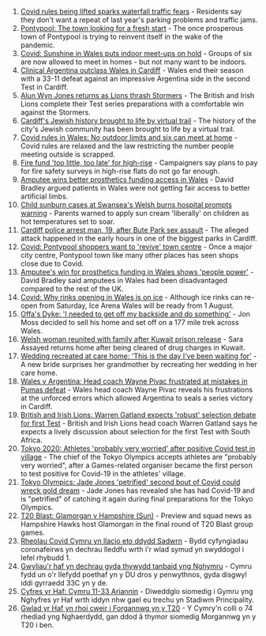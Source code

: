 1. [Covid rules being lifted sparks waterfall traffic fears](https://www.bbc.co.uk/news/uk-wales-57866005) - Residents say they don't want a repeat of last year's parking problems and traffic jams.
2. [Pontypool: The town looking for a fresh start](https://www.bbc.co.uk/news/uk-wales-57809563) - The once prosperous town of Pontypool is trying to reinvent itself in the wake of the pandemic.
3. [Covid: Sunshine in Wales puts indoor meet-ups on hold](https://www.bbc.co.uk/news/uk-wales-57875082) - Groups of six are now allowed to meet in homes - but not many want to be indoors.
4. [Clinical Argentina outclass Wales in Cardiff](https://www.bbc.co.uk/sport/rugby-union/57861293) - Wales end their season with a 33-11 defeat against an impressive Argentina side in the second Test in Cardiff.
5. [Alun Wyn Jones returns as Lions thrash Stormers](https://www.bbc.co.uk/sport/rugby-union/57874651) - The British and Irish Lions complete their Test series preparations with a comfortable win against the Stormers.
6. [Cardiff's Jewish history brought to life by virtual trail](https://www.bbc.co.uk/news/uk-wales-57826282) - The history of the city's Jewish community has been brought to life by a virtual trail.
7. [Covid rules in Wales: No outdoor limits and six can meet at home](https://www.bbc.co.uk/news/uk-wales-57866006) - Covid rules are relaxed and the law restricting the number people meeting outside is scrapped.
8. [Fire fund 'too little, too late' for high-rise](https://www.bbc.co.uk/news/uk-wales-57866470) - Campaigners say plans to pay for fire safety surveys in high-rise flats do not go far enough.
9. [Amputee wins better prosthetics funding access in Wales](https://www.bbc.co.uk/news/uk-wales-54840455) - David Bradley argued patients in Wales were not getting fair access to better artificial limbs.
10. [Child sunburn cases at Swansea's Welsh burns hospital prompts warning](https://www.bbc.co.uk/news/uk-wales-57866642) - Parents warned to apply sun cream 'liberally' on children as hot temperatures set to soar.
11. [Cardiff police arrest man, 19, after Bute Park sex assault](https://www.bbc.co.uk/news/uk-wales-57866641) - The alleged attack happened in the early hours in one of the biggest parks in Cardiff.
12. [Covid: Pontypool shoppers want to 'revive' town centre](https://www.bbc.co.uk/news/uk-wales-57870128) - Once a major city centre, Pontypool town like many other places has seen shops close due to Covid.
13. [Amputee's win for prosthetics funding in Wales shows 'people power'](https://www.bbc.co.uk/news/uk-wales-57866765) - David Bradley said amputees in Wales had been disadvantaged compared to the rest of the UK.
14. [Covid: Why rinks opening in Wales is on ice](https://www.bbc.co.uk/news/uk-wales-57866643) - Although ice rinks can re-open from Saturday, Ice Arena Wales will be ready from 1 August.
15. [Offa's Dyke: 'I needed to get off my backside and do something'](https://www.bbc.co.uk/news/uk-wales-57854826) - Jon Moss decided to sell his home and set off on a 177 mile trek across Wales.
16. [Welsh woman reunited with family after Kuwait prison release](https://www.bbc.co.uk/news/uk-wales-57855353) - Sara Assayed returns home after being cleared of drug charges in Kuwait.
17. [Wedding recreated at care home: 'This is the day I've been waiting for'](https://www.bbc.co.uk/news/uk-wales-57846759) - A new bride surprises her grandmother by recreating her wedding in her care home.
18. [Wales v Argentina: Head coach Wayne Pivac frustrated at mistakes in Pumas defeat](https://www.bbc.co.uk/sport/rugby-union/57875845) - Wales head coach Wayne Pivac reveals his frustrations at the unforced errors which allowed Argentina to seals a series victory in Cardiff.
19. [British and Irish Lions: Warren Gatland expects 'robust' selection debate for first Test](https://www.bbc.co.uk/sport/rugby-union/57874720) - British and Irish Lions head coach Warren Gatland says he expects a lively discussion about selection for the first Test with South Africa.
20. [Tokyo 2020: Athletes 'probably very worried' after positive Covid test in village](https://www.bbc.co.uk/sport/olympics/57872739) - The chief of the Tokyo Olympics accepts athletes are "probably very worried", after a Games-related organiser became the first person to test positive for Covid-19 in the athletes' village.
21. [Tokyo Olympics: Jade Jones 'petrified' second bout of Covid could wreck gold dream](https://www.bbc.co.uk/sport/taekwondo/57870317) - Jade Jones has revealed she has had Covid-19 and is "petrified" of catching it again during final preparations for the Tokyo Olympics.
22. [T20 Blast: Glamorgan v Hampshire (Sun)](https://www.bbc.co.uk/sport/cricket/57876618) - Preview and squad news as Hampshire Hawks host Glamorgan in the final round of T20 Blast group games.
23. [Rheolau Covid Cymru yn llacio eto ddydd Sadwrn](https://www.bbc.co.uk/newyddion/57852767) - Bydd cyfyngiadau coronafeirws yn dechrau lleddfu wrth i'r wlad symud yn swyddogol i lefel rhybudd 1.
24. [Gwyliau'r haf yn dechrau gyda thywydd tanbaid yng Nghymru](https://www.bbc.co.uk/newyddion/57873798) - Cymru fydd un o'r llefydd poethaf yn y DU dros y penwythnos, gyda disgwyl iddi gyrraedd 33C yn y de.
25. [Cyfres yr Haf: Cymru 11-33 Ariannin](https://www.bbc.co.uk/newyddion/57873794) - Diweddglo siomedig i Gymru yng Nghyfres yr Haf wrth iddyn nhw gael eu trechu yn Stadiwm Principality.
26. [Gwlad yr Haf yn rhoi cweir i Forgannwg yn y T20](https://www.bbc.co.uk/newyddion/57872904) - Y Cymry'n colli o 74 rhediad yng Nghaerdydd, gan ddod â thymor siomedig Morgannwg yn y T20 i ben.
